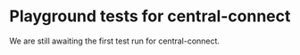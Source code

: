 # Playground tests for central-connect
We are still awaiting the first test run for central-connect.
